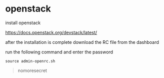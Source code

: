 # openstack

install openstack

https://docs.openstack.org/devstack/latest/

after the installation is complete download the RC file from the dashboard

run the following command and enter the password
```
source admin-openrc.sh
```
> nomoresecret



